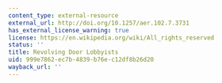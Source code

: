 ```yaml
---
content_type: external-resource
external_url: http://doi.org/10.1257/aer.102.7.3731
has_external_license_warning: true
license: https://en.wikipedia.org/wiki/All_rights_reserved
status: ''
title: Revolving Door Lobbyists
uid: 999e7862-ec7b-4839-b76e-c12df8b26d20
wayback_url: ''
---
```

